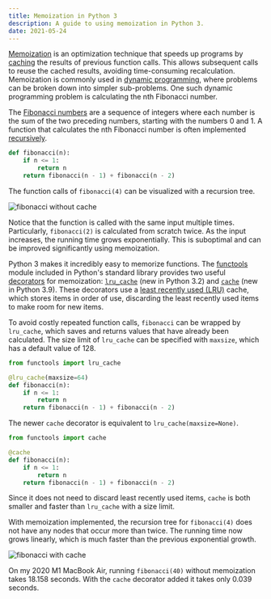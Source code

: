 ```yaml
---
title: Memoization in Python 3
description: A guide to using memoization in Python 3.
date: 2021-05-24
---
```


[Memoization](https://en.wikipedia.org/wiki/Memoization) is an optimization
technique that speeds up programs by
[caching](https://en.wikipedia.org/wiki/Cache_(computing)) the results of
previous function calls. This allows subsequent calls to reuse the cached
results, avoiding time-consuming recalculation. Memoization is commonly used in
[dynamic programming](https://en.wikipedia.org/wiki/Dynamic_programming), where
problems can be broken down into simpler sub-problems. One such dynamic
programming problem is calculating the nth Fibonacci number.

The [Fibonacci numbers](https://en.wikipedia.org/wiki/Fibonacci_number) are a
sequence of integers where each number is the sum of the two preceding numbers,
starting with the numbers 0 and 1. A function that calculates the nth Fibonacci
number is often implemented
[recursively](https://en.wikipedia.org/wiki/Recursion_(computer_science)).

```python
def fibonacci(n):
    if n <= 1:
        return n
    return fibonacci(n - 1) + fibonacci(n - 2)
```

The function calls of `fibonacci(4)` can be visualized with a recursion tree.

<img src="/fibonacci_without_cache.svg" alt="fibonacci without cache" />

Notice that the function is called with the same input multiple times.
Particularly, `fibonacci(2)` is calculated from scratch twice. As the input
increases, the running time grows exponentially. This is suboptimal and can be
improved significantly using memoization.

Python 3 makes it incredibly easy to memorize functions. The
[functools](https://docs.python.org/3/library/functools.html) module included in
Python's standard library provides two useful
[decorators](https://docs.python.org/3/glossary.html#term-decorator) for
memoization:
[`lru_cache`](https://docs.python.org/3/library/functools.html#functools.lru_cache)
(new in Python 3.2) and
[`cache`](https://docs.python.org/3/library/functools.html#functools.cache) (new
in Python 3.9). These decorators use a
[least recently used (LRU)](https://en.wikipedia.org/wiki/Cache_replacement_policies#Least_Recently_Used_(LRU))
cache, which stores items in order of use, discarding the least recently used
items to make room for new items.

To avoid costly repeated function calls, `fibonacci` can be wrapped by
`lru_cache`, which saves and returns values that have already been calculated.
The size limit of `lru_cache` can be specified with `maxsize`, which has a
default value of 128.

```python
from functools import lru_cache

@lru_cache(maxsize=64)
def fibonacci(n):
    if n <= 1:
        return n
    return fibonacci(n - 1) + fibonacci(n - 2)
```

The newer `cache` decorator is equivalent to `lru_cache(maxsize=None)`.

```python
from functools import cache

@cache
def fibonacci(n):
    if n <= 1:
        return n
    return fibonacci(n - 1) + fibonacci(n - 2)
```

Since it does not need to discard least recently used items, `cache` is both
smaller and faster than `lru_cache` with a size limit.

With memoization implemented, the recursion tree for `fibonacci(4)` does not
have any nodes that occur more than twice. The running time now grows linearly,
which is much faster than the previous exponential growth.

<img src="/fibonacci_with_cache.svg" alt="fibonacci with cache" />

On my 2020 M1 MacBook Air, running `fibonacci(40)` without memoization takes
18.158 seconds. With the `cache` decorator added it takes only 0.039 seconds.
